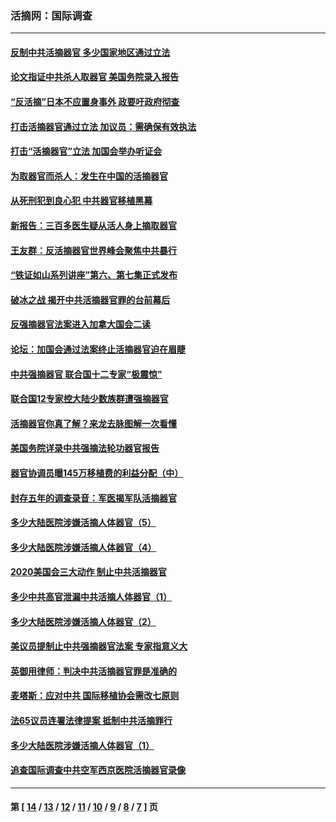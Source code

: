 ### 活摘网：国际调查
---
#### [反制中共活摘器官 多少国家地区通过立法](../../pages/nf5947/n14009863.md?06230430) 
#### [论文指证中共杀人取器官 美国务院录入报告](../../pages/nf5947/n13999890.md?06230430) 
#### [“反活摘”日本不应置身事外 政要吁政府彻查](../../pages/nf5947/n13971188.md?06230430) 
#### [打击活摘器官通过立法 加议员：需确保有效执法](../../pages/nf5947/n13886356.md?06230430) 
#### [打击“活摘器官”立法 加国会举办听证会](../../pages/nf5947/n13869362.md?06230430) 
#### [为取器官而杀人：发生在中国的活摘器官](../../pages/nf5947/n13794731.md?06230430) 
#### [从死刑犯到良心犯 中共器官移植黑幕](../../pages/nf5947/n13764669.md?06230430) 
#### [新报告：三百多医生疑从活人身上摘取器官](../../pages/nf5947/n13703044.md?06230430) 
#### [王友群：反活摘器官世界峰会聚焦中共暴行](../../pages/nf5947/n13250738.md?06230430) 
#### [“铁证如山系列讲座”第六、第七集正式发布](../../pages/nf5947/n13106287.md?06230430) 
#### [破冰之战 揭开中共活摘器官罪的台前幕后](../../pages/nf5947/n13082457.md?06230430) 
#### [反强摘器官法案进入加拿大国会二读](../../pages/nf5947/n13033450.md?06230430) 
#### [论坛：加国会通过法案终止活摘器官迫在眉睫](../../pages/nf5947/n13029839.md?06230430) 
#### [中共强摘器官 联合国十二专家“极震惊”](../../pages/nf5947/n13024313.md?06230430) 
#### [联合国12专家控大陆少数族群遭强摘器官](../../pages/nf5947/n13023877.md?06230430) 
#### [活摘器官你真了解？来龙去脉图解一次看懂](../../pages/nf5947/n13013820.md?06230430) 
#### [美国务院详录中共强摘法轮功器官报告](../../pages/nf5947/n12944519.md?06230430) 
#### [器官协调员曝145万移植费的利益分配（中）](../../pages/nf5947/n12894547.md?06230430) 
#### [封存五年的调查录音：军医揭军队活摘器官](../../pages/nf5947/n12798692.md?06230430) 
#### [多少大陆医院涉嫌活摘人体器官（5）](../../pages/nf5947/n12768383.md?06230430) 
#### [多少大陆医院涉嫌活摘人体器官（4）](../../pages/nf5947/n12664434.md?06230430) 
#### [2020美国会三大动作 制止中共活摘器官](../../pages/nf5947/n12682004.md?06230430) 
#### [多少中共高官泄漏中共活摘人体器官（1）](../../pages/nf5947/n12671234.md?06230430) 
#### [多少大陆医院涉嫌活摘人体器官（2）](../../pages/nf5947/n12655589.md?06230430) 
#### [美议员提制止中共强摘器官法案 专家指意义大](../../pages/nf5947/n12630561.md?06230430) 
#### [英御用律师：判决中共活摘器官罪是准确的](../../pages/nf5947/n12580740.md?06230430) 
#### [麦塔斯：应对中共 国际移植协会需改七原则](../../pages/nf5947/n12514711.md?06230430) 
#### [法65议员连署法律提案 抵制中共活摘罪行](../../pages/nf5947/n12437047.md?06230430) 
#### [多少大陆医院涉嫌活摘人体器官（1）](../../pages/nf5947/n12414284.md?06230430) 
#### [追查国际调查中共空军西京医院活摘器官录像](../../pages/nf5947/n12348837.md?06230430) 

---
#### 第 [ [14](./14.md?06230430) / [13](./13.md?06230430) / [12](./12.md?06230430) / [11](./11.md?06230430) / [10](./10.md?06230430) / [9](./9.md?06230430) / [8](./8.md?06230430) / [7](./7.md?06230430) ] 页
